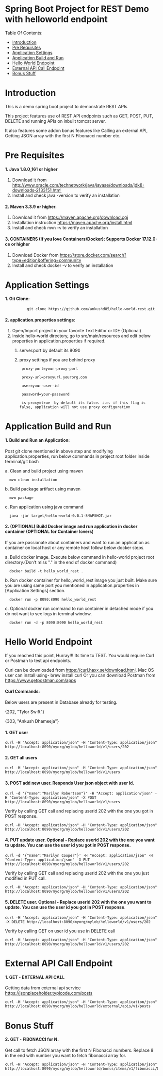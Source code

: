 # Spring Boot Project for REST Demo with helloworld endpoint

Table Of Contents:

- [Introduction](#introduction)
- [Pre Requisites](#pre-requisites)
- [Application Settings](#application-settings)
- [Application Build and Run](#application-build-and-run)
- [Hello World Endpoint](#hello-world-endpoint)
- [External API Call Endpoint](#external-api-call-endpoint)
- [Bonus Stuff](#bonus-stuff)

# Introduction

This is a demo spring boot project to demonstrate REST APIs.

This project features use of REST API endpoints such as GET, POST, PUT, DELETE and running APIs on inbuilt tomcat server.

It also features some addon bonus features like Calling an external API, Getting JSON array with the first N Fibonacci number etc.

# Pre Requisites

  #### 1. Java 1.8.0_161 or higher
  1. Download it from http://www.oracle.com/technetwork/java/javase/downloads/jdk8-downloads-2133151.html
  2. Install and check java -version to verify an installation

  #### 2. Maven 3.3.9 or higher.
  1. Download it from https://maven.apache.org/download.cgi
  2. Installation instruction https://maven.apache.org/install.html
  3. Install and check mvn -v to verify an installation

  #### 3. CONTAINERS (If you love Containers/Docker): Supports Docker 17.12.0-ce or higher
  1. Download Docker from https://store.docker.com/search?type=edition&offering=community
  2. Install and check docker -v to verify an installation

# Application Settings

  #### 1. Git Clone:

              git clone https://github.com/ankushd85/hello-world-rest.git

  #### 2. application.properties settings:
  1. Open/Import project in your favorite Text Editor or IDE (Optional)
  2. Inside hello-world directory, go to src/main/resources and edit below properties in application.properties if required.
      1. server.port by default its 8090
      2. proxy settings if you are behind proxy

              proxy-port=your-proxy-port

              proxy-url=proxyurl.yourorg.com

              user=your-user-id

              password=your-password

              is-proxy=true  by default its false. i.e. if this flag is false, application will not use proxy configuration

# Application Build and Run

  #### 1. Build and Run an Application:

Post git clone mentioned in above step and modifying application.properties, run below commands in project root folder inside terminal/git bash

  a. Clean and build project using maven

      mvn clean installation

  b. Build package artifact using maven

      mvn package

  c. Run application using java command

      java -jar target/hello-world-0.0.1-SNAPSHOT.jar

  #### 2. (OPTIONAL) Build Docker image and run application in docker container (OPTIONAL for Container lovers)

If you are passionate about containers and want to run an application as container on local host or any remote host follow
below docker steps.

  a. Build docker image. Execute below command in hello-world project root directory.(Don't miss "." in the end of docker command)

      docker build -t hello_world_rest .

  b. Run docker container for hello_world_rest image you just built. Make sure you are using same port you mentioned in application.properties in [Application Settings] section.

      docker run -p 8090:8090 hello_world_rest

  c. Optional docker run command to run container in detached mode if you do not want to see logs in terminal window.

      docker run -d -p 8090:8090 hello_world_rest

# Hello World Endpoint

If you reached this point, Hurray!!! Its time to TEST. You would require Curl or Postman to test api endpoints.

Curl can be downloaded from https://curl.haxx.se/download.html. Mac OS user can install using- brew install curl
Or you can download Postman from https://www.getpostman.com/apps

  #### Curl Commands:

Below users are present in Database already for testing.

{202, "Tylor Swift"}

{303, "Ankush Dhameeja"}

  #### 1. GET user

    curl -H "Accept: application/json" -H "Content-Type: application/json" http://localhost:8090/myorg/mylob/helloworld/v1/users/202

  #### 2. GET all users

    curl -H "Accept: application/json" -H "Content-Type: application/json" http://localhost:8090/myorg/mylob/helloworld/v1/users

  #### 3. POST add new user. Responds User json object with user Id.

    curl -d '{"name":"Marilyn Robertson"}' -H "Accept: application/json" -H "Content-Type: application/json" -X POST http://localhost:8090/myorg/mylob/helloworld/v1/users


  Verify by calling GET call and replacing userid 202 with the one you got in POST response.

    curl -H "Accept: application/json" -H "Content-Type: application/json" http://localhost:8090/myorg/mylob/helloworld/v1/users/202

  #### 4. PUT update user. Optional - Replace userid 202 with the one you want to update. You can use the user id you got in POST response.

    curl -d '{"name":"Marilyn Cooper"}' -H "Accept: application/json" -H "Content-Type: application/json" -X PUT http://localhost:8090/myorg/mylob/helloworld/v1/users/202


  Verify by calling GET call and replacing userid 202 with the one you just modified in PUT call.

    curl -H "Accept: application/json" -H "Content-Type: application/json" http://localhost:8090/myorg/mylob/helloworld/v1/users/202

  #### 5. DELETE user. Optional - Replace userid 202 with the one you want to update. You can use the user id you got in POST response.

    curl -H "Accept: application/json" -H "Content-Type: application/json" -X DELETE http://localhost:8090/myorg/mylob/helloworld/v1/users/202


  Verify by calling GET on user id you use in DELETE call

    curl -H "Accept: application/json" -H "Content-Type: application/json" http://localhost:8090/myorg/mylob/helloworld/v1/users/202


# External API Call Endpoint

  #### 1. GET - EXTERNAL API CALL

  Getting data from external api service https://jsonplaceholder.typicode.com/posts

    curl -H "Accept: application/json" -H "Content-Type: application/json" http://localhost:8090/myorg/mylob/helloworld/external/apis/v1/posts

# Bonus Stuff

  #### 2. GET - FIBONACCI for N.

  Get call to fetch JSON array with the first N Fibonacci numbers. Replace 8 in the end with number you want to fetch fibonacci array for.

    curl -H "Accept: application/json" -H "Content-Type: application/json" http://localhost:8090/myorg/mylob/helloworld/bonus/items/v1/fibonacci/8
